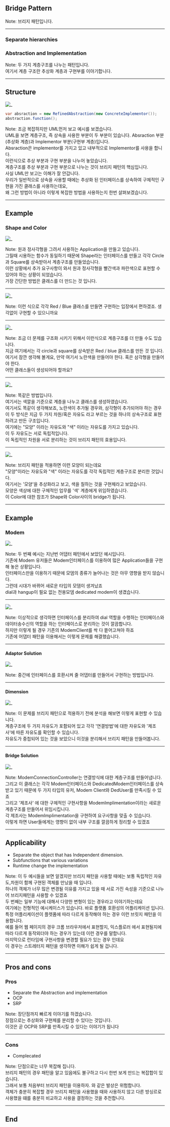 ## Bridge Pattern

Note:
브리지 패턴입니다.

---

### Separate hierarchies
### Abstraction and Implementation

Note:
두 가지 계층구조를 나누는 패턴입니다.<br>
여기서 계층 구조란 추상화 계층과 구현부를 이야기합니다.

---

## Structure
![_](https://upload.wikimedia.org/wikipedia/commons/thumb/c/cf/Bridge_UML_class_diagram.svg/1500px-Bridge_UML_class_diagram.svg.png)
```csharp
var absraction = new RefinedAbstraction(new ConcreteImplementor());
abstraction.function();
```

Note:
조금 복잡하지만 UML먼저 보고 예시를 보겠습니다.<br>
UML을 보면 계층구조, 즉 상속을 사용한 부분이 두 부분이 있습니다. Absraction 부분(추상화 계층)과 Implementor 부분(구현부 계층)입니다.<br>
Absraction은 implementor를 가지고 있고 내부적으로 Implementor를 사용을 합니다.<br>
이런식으로 추상 부분과 구현 부분을 나누어 놓았습니다.<br>
계층구조를 추상 부분과 구현 부분으로 나누는 것이 브리지 패턴의 핵심입니다.<br>
사실 UML만 보고는 이해가 잘 안갑니다.<br>
우리가 일반적으로 상속을 사용할 때에는 추상화 된 인터페이스를 상속하여 구체적인 구현을 가진 클래스를 사용하는데요, <br>
왜 그런 방법이 아니라 이렇게 복잡한 방법을 사용하는지 한번 살펴보겠습니다.

---
## Example
### Shape and Color
![_](https://www.plantuml.com/plantuml/png/SoWkIImgAStDuShCAqajIajCJbK8paWiIAtcqdOfIYpNqEIgvKhEIImkLd3EB4hEIOLoWWjB4ujIkRZ0QXLiQdHrOV884PWYXzIy5A0D0000)

Note:
원과 정사각형을 그려서 사용하는 Application을 만들고 있습니다.<br>
그릴때 시용하는 함수가 동일하기 때문에 Shape라는 인터페이스를 만들고 각각 Circle과 Square를 상속받아서 계층구조를 만들었습니다.<br>
이런 상황에서 추가 요구사항이 와서 원과 정사각형을 빨간색과 파란색으로 표현할 수 있어야 하는 상황이 되었습니다.<br>
가장 간단한 방법은 클래스를 더 만드는 것 입니다.

___
![_](https://www.plantuml.com/plantuml/png/SoWkIImgAStDuShCAqajIajCJbK8paWiIAtcqdOfIYpNqEIgvU82YoZOrEZgAWIbfZXd5YNdf28BEkMKfa94qPG65vOc5c4eXOewfEQb06q60000)

Note: 이런 식으로 각각 Red / Blue 클래스를 만들면 구현하는 입장에서 편하겠죠. 생각없이 구현할 수 있으니까요

___
![_](https://www.plantuml.com/plantuml/png/SoWkIImgAStDuShCAqajIajCJbK8paWiIAtcqdOfIYpNqEIgvN9CAYufIamkKN3EB4hEIKNmWmjB4ujIkRZ0EXHiQdHrOKh055GeA3K5YwXJJcagX8-a7MOYc49eHn55Q8SAEwJcfG1z0000)

Note:
조금 더 문제를 구조화 시키기 위해서 이런식으로 계층구조를 더 만들 수도 있습니다.<br>
지금 여기에서는 각 circle과 square를 상속받은 Red / blue 클래스를 만든 것 입니다.<br>
여기서 잠깐 생각해 볼게요, 만약 여기서 노란색을 만들어야 한다. 혹은 삼각형을 만들어야 한다.<br>
어떤 클래스들이 생성되어야 할까요?

___
![_](https://www.plantuml.com/plantuml/png/SoWkIImgAStDuShCAqajIajCJbK8paWiIAtcqdOfIYpNqEIgvN9CAYufIamkKGXAJG5B8aISSafJ8K9SO4h1faPN5w4Eoa08EsSM9UTW4GykB4qiIaKs0s4od8MG01k3LGPga4DgNWhGLm00)

Note:
똑같은 방법입니다.<br>
여기서는 색깔을 기준으로 계층을 나누고 클래스를 생성하였습니다.<br>
여기서도 똑같이 생각해보죠, 노란색이 추가될 경우와, 삼각형이 추가되어야 하는 경우<br>
이 두 방식은 지금 두 가지 차원/혹은 자유도 라고 부르는 것을 하나의 상속구조로 표현하려고 만든 구조입니다.<br>
여기에는 "모양" 이라는 자유도와 "색" 이라는 자유도를 가지고 있습니다.<br>
이 두 자유도는 서로 독립적입니다.<br>
이 독립적인 차원을 서로 분리하는 것이 브리지 패턴의 효용입니다.<br>

___
![_](https://www.plantuml.com/plantuml/png/SoWkIImgAStDuN9CAYufIamkKGZEI2n8hUPILd3Epyaluj9sAKeirz3agkNYoimhIIrAIqnEXKfnWPKgvEiMPQPdbEX2HA62DZMwG87CekISL6IHuCBInA9KBh1AY4XGQWeorocdD9NB8JKl1UWc0000)

Note:
브리지 패턴을 적용하면 이런 모양이 되는데요<br>
"모양"이라는 자유도와 "색" 이라는 자유도를 각각 독립적인 계층구조로 분리한 것입니다.<br>
여기서는 '모양'을 추상화라고 보고, 색을 칠하는 것을 구현체라고 보았습니다.<br>
모양은 색상에 대한 구체적인 업무를 '색' 계층에게 위임하였습니다.<br>
이 Color에 대한 참조가 Shape와 Color사이의 bridge가 됩니다. <br>

---
## Example
### Modem
![_](https://www.plantuml.com/plantuml/png/SoWkIImgAStDuShCAqajIajCJbNmpKz9pQtcqbPmoKpC0L8UYNdffGL0Hd1gNWgG2afDJiqiI-MgvU9ApaaiBbO8zWPhWVAyGv1vFkvGNcPHSWxKREUSpDIy4Yuk98w2hguTH98BQfg2Rcc1RWrCq3i4Yw2FEnP11w0ZWVu10000)

Note:
두 번째 예시는 지난번 어댑터 패턴에서 보았던 예시입니다.<br>
기존에 Modem 유저들은 Modem인터페이스를 이용하여 많은 Application들을 구현해 놓은 상황입니다. <br>
인터페이스만을 이용하기 때문에 모뎀의 종류가 늘어나는 것은 아무 영향을 받지 않습니다.<br>
그런데 시대가 바뀌어 새로운 타입의 모뎀이 생겨났죠<br>
dial과 hangup이 필요 없는 전용모뎀 dedicated modem이 생겼습니다.

___
![_](https://www.plantuml.com/plantuml/png/TO_F2W8X4CRlynJUmrU8XHOAjYvjFO3e5CAiBVxfKhrxRYgPq6bcVlpy-EoS5zQ7YK0RZ_OY9BB3JU7qW1KRqQWuZYXHtn5UbTDhGOHsiPOrZfqmrp172IG9vzWuV7BoDPpgQx-jhnwLbiAZIX2ajf9oZGrfDBwWQ9uTMe2yCCxNoOFA_azBRSZb60ypVnOvTMnWgjh0vdb9BG4DBX4D_lqs-wPtQ5IOw0q0)

Note:
이상적으로 생각하면 인터페이스를 분리하여 dial 역할을 수행하는 인터페이스와 데이터송수신의 역할을 하는 인터페이스로 분리하는 것이 깔끔합니다.<br>
하지만 이렇게 될 경우 기존의 ModemClient를 싹 다 띁어고쳐야 하죠<br>
기존에 어댑터 패턴을 이용해서는 이렇게 문제를 해결했습니다.

___
#### Adaptor Solution
![_](https://www.plantuml.com/plantuml/png/RL71IWCn4BtFLynTumU8b8g52gqNMpyW9DCQIBDBalLI1GyLHAyUFBJY1uWNFVf5RZx2ORl5LNAQdRVpvhqtwOSeVQmM5eoBv6TI4PuLcXPBsCE1aPRBgNJpgkIF2JdDvPmKcIk26m1bPGWu6JMKjXjDkzrusEq6f8sIaNG37cjPiYYu8XB6eiHYbfyuHCrMlZ--yBBnaZQtc1xNzVjR_NgVDf_fxla00xlRHxyrLpyyOLglqiiggxpCfp5UsJR_YJNauWvYzaKW3v2rX-AwjsL1EuX2zFv9GcSj_zuHsjkXgChVBQDf1XmFC-1V3JmIc7V85oHBSyQXpxdvmNy0)

Note:
중간에 인터페이스를 호환시켜 줄 어댑터를 만들어서 구현하는 방법입니다.

___
#### Dimension
![_](https://www.plantuml.com/plantuml/png/VOyz2W8n48NxEKKki5UGBGIBrKelC6IU44XMsIITXxSm-6HOBFD-NhwPQzEjzP8bhGtRNIF2vM4e8Z5hhU6OD7-4yOQbg0qsKby_JFqvlGwZpPZpk7nT_FPoyyhvH4L-2cEFdmkxEoPdTapYm1mDpC70oE9kSnSBwpv0gF-16Qlrajy0)

Note: 
이 문제를 브리지 패턴으로 적용하기 전에 분석을 해보면 이렇게 표현할 수 있습니다.<br>
계층구조에 두 가지 자유도가 포함되어 있고 각각 '연결방법'에 대한 자유도와 '제조사'에 따른 자유도를 확인할 수 있습니다.<br>
자유도가 중첩되어 있는 것을 보았으니 이것을 분리해서 브리지 패턴을 만들어봅니다.

___
#### Bridge Solution
![_](https://www.plantuml.com/plantuml/png/fPBFoXCn5CNtzoakk9Jn0Rhu-C22IdLZzG7Ip9qIo2Hb9kEcAXMgYBeGMh12ArsgY0Ywz8awUGYJwLM6Clq3Gc7kJS_zvPmarwKJXQjo3SeuAZ8X2H_ObF8ftCI-4ZfyxWephYQX6999m-SXIL9F29wrPlgKAYaSfJpS8PQga9hfjxKYutWf3ZykgG3W0fFawe08hR7cx_qgY57f2Y4TOwqn99so9bIki5fJCOKRJP1x-KI7CeRXCZhaabt6xfBSnZf2JPb3cntV6NiOWNupssjYGta88ABEVtYFVZttd-O0nn59DKcUSjgpiiCpExpJQ43zCt3H3P_QywgB6aAdf6ai7058BSeIXuD6nztWKRkxVsVViOQ3T8A19qzgc7T20xnpdq-fzL8kllgHTSxcQBCE2lOQoExdRwR4-_Tlr_NtR_NsjT_yyYzNjngk_pZx2wxVB77tuqNu-SqAdqV7s7uWR3bm_zzp5wQ7zTVFzMABzPUbV_MkNgpFEUe8pcT-_CL0nyxdXk0wfAbo_GS0)

Note:
ModemConnectionController는 연결방식에 대한 계층구조를 만들어냅니다.<br>
그리고 이 클래스는 각각 Modem인터페이스와 DedicatedModem인터페이스를 상속받고 있기 때문에 두 가지 타입의 유저, Modem Client와 DedUser를 만족시킬 수 있죠<br>
그리고 '제조사' 에 대한 구체적인 구현사항을 ModemImplimentation이라는 새로운 계층구조를 만들어서 위임시킵니다.<br>
각 제조사는 ModemImplimentation을 구현하여 요구사항을 맞출 수 있습니다.<br>
이렇게 하면 User들에게는 영향이 없이 내부 구조를 깔끔하게 정리할 수 있겠죠<br>

---
## Applicability
- Separate the object that has Independent dimension.
- Subfunctions that various variations 
- Runtime change the implementation

Note:
이 두 예시들을 보면 알겠지만 브리지 패턴을 사용할 때에는 보통 독립적인 자유도,차원이 함께 구현된 객체를 만났을 때 입니다.<br>
하나의 객체가 너무 많은 변경될 이유를 가지고 있을 때 서로 가진 속성을 기준으로 나누어 브리지패턴을 사용할 수 있겠죠<br>
두 번째는 일부 기능에 대해서 다양한 변형이 있는 경우라고 이야기하는데요 <br>
여기에는 전형적인 예시케이스가 있습니다. 바로 플랫폼 호환성의 어플리케이션 입니다. <br>
특정 어플리케이션이 플렛폼에 따라 다르게 동작해야 하는 경우 이런 브릿지 패턴을 이용합니다.<br>
예를 들어 웹 페이지의 경우 크롬 브라우저에서 표현할지, 익스플로러 에서 표현될지에 따라 다르게 동작외더야 하는 경우가 있는데 이런 경우를 말합니다.<br>
마지막으로 런타임에 구현사항을 변경할 필요가 있는 경우 인데요<br>
이 경우는 스트레터지 패턴을 생각하면 이해가 쉽게 될 겁니다.<br>

---
## Pros and cons
### Pros
- Separate the Abstraction and implementation
- OCP
- SRP

Note: 
장단점까지 빠르게 이야기를 하겠습니다.<br>
장점으로는 추상화와 구현체를 분리할 수 있다는 것입니다.<br>
이것은 곧 OCP와 SRP를 만족시킬 수 있다는 이야기가 됩니다<br>

___
### Cons
- Complecated

Note:
단점으로는 너무 복잡해 집니다.<br>
브리지 패턴의 경우 패턴을 알고 있음에도 불구하고 다시 한번 보게 만드는 복잡합이 있습니다.<br>
그래서 보통 처음부터 브리지 패턴을 이용하자. 와 같은 발상은 위험합니다. <br>
객체가 충분히 복잡할 경우 브리지 패턴을 사용했을 때와 사용하지 않고 다른 방싱르로 사용했을 떄를 충분히 비교하고 사용을 결정하는 것을 추천합니다.<br>

---
## End